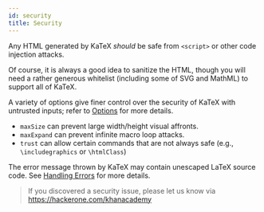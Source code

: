```yaml
---
id: security
title: Security
---
```

Any HTML generated by KaTeX *should* be safe from `<script>` or other code
injection attacks.

Of course, it is always a good idea to sanitize the HTML, though you will need
a rather generous whitelist (including some of SVG and MathML) to support
all of KaTeX.

A variety of options give finer control over the security of KaTeX
with untrusted inputs; refer to [Options](options.md) for more details.
* `maxSize` can prevent large width/height visual affronts.
* `maxExpand` can prevent infinite macro loop attacks.
* `trust` can allow certain commands that are not always safe (e.g., `\includegraphics` or `\htmlClass`)

The error message thrown by KaTeX may contain unescaped LaTeX source code.
See [Handling Errors](error.md) for more details.

> If you discovered a security issue, please let us know via https://hackerone.com/khanacademy
